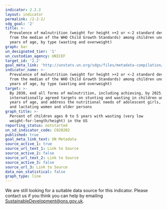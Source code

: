 ```yaml
---
indicator: 2.2.2
layout: indicator
permalink: /2-2-2/
sdg_goal: '2'
title: >-
  Prevalence of malnutrition (weight for height >+2 or <-2 standard deviation
  from the median of the WHO Child Growth Standards) among children under 5
  years of age, by type (wasting and overweight)
graph: bar
un_designated_tier: '1'
un_custodian_agency: UNICEF
target_id: '2.2'
goal_meta_link: 'http://unstats.un.org/sdgs/files/metadata-compilation/Metadata-Goal-2.pdf'
indicator_name: >-
  Prevalence of malnutrition (weight for height >+2 or <-2 standard deviations
  from the median of the WHO Child Growth Standards) among children under 5
  years of age, by type (wasting and overweight)
target: >-
  By 2030, end all forms of malnutrition, including achieving, by 2025, the
  internationally agreed targets on stunting and wasting in children under 5
  years of age, and address the nutritional needs of adolescent girls, pregnant
  and lactating women and older persons
graph_title: >-
  Percent of children ages 0 to 5 years with wasting (very low
  weight-for-length/height) in the US
reporting_status: notstarted
un_sd_indicator_code: C020202
published: true
goal_meta_link_text: UN Metadata
source_active_1: true
source_url_text_1: Link to Source
source_active_2: false
source_url_text_2: Link to Source
source_active_3: false
source_url_3: Link to Source
data_non_statistical: false
graph_type: line
---
```


We are still looking for a suitable data source for this indicator. Please contact us if you think you can help by emailing <a href="mailto:SustainableDevelopment@ons.gov.uk">SustainableDevelopment@ons.gov.uk</a>.
